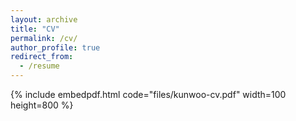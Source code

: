 ```yaml
---
layout: archive
title: "CV"
permalink: /cv/
author_profile: true
redirect_from:
  - /resume
---
```


{% include embedpdf.html code="files/kunwoo-cv.pdf" width=100 height=800 %}
